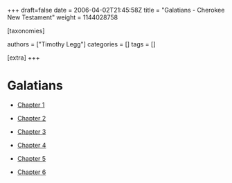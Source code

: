 +++
draft=false
date = 2006-04-02T21:45:58Z
title = "Galatians - Cherokee New Testament"
weight = 1144028758

[taxonomies]

authors = ["Timothy Legg"]
categories = []
tags = []

[extra]
+++
# Galatians

* [Chapter 1](@/Cherokee-New-Testament/Galatians/0901/index.md)

* [Chapter 2](@/Cherokee-New-Testament/Galatians/0902/index.md)

* [Chapter 3](@/Cherokee-New-Testament/Galatians/0903/index.md)

* [Chapter 4](@/Cherokee-New-Testament/Galatians/0904/index.md)

* [Chapter 5](@/Cherokee-New-Testament/Galatians/0905/index.md)

* [Chapter 6](@/Cherokee-New-Testament/Galatians/0906/index.md)

